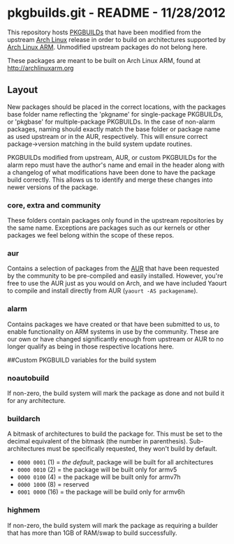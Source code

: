 # pkgbuilds.git - README - 11/28/2012
This repository hosts
[PKGBUILDs](https://wiki.archlinux.org/index.php/PKGBUILD) that have been
modified from the upstream [Arch Linux](http://archlinux.org) release in order
to build on architectures supported by [Arch Linux
ARM](http://archlinuxarm.org).  Unmodified upstream packages do not belong
here.

These packages are meant to be built on Arch Linux ARM, found at
http://archlinuxarm.org


## Layout
New packages should be placed in the correct locations, with the packages base
folder name reflecting the 'pkgname' for single-package PKGBUILDs, or 'pkgbase'
for multiple-package PKGBUILDs.  In the case of non-alarm packages, naming
should exactly match the base folder or package name as used upstream or in the
AUR, respectively.  This will ensure correct package->version matching in the
build system update routines.

PKGBUILDs modified from upstream, AUR, or custom PKGBUILDs for the alarm repo
must have the author's name and email in the header along with a changelog of
what modifications have been done to have the package build correctly.  This
allows us to identify and merge these changes into newer versions of the
package.

### core, extra and community
These folders contain packages only found in the upstream repositories by the
same name.  Exceptions are packages such as our kernels or other packages we
feel belong within the scope of these repos.

### aur
Contains a selection of packages from the [AUR](https://aur.archlinux.org/
"Arch User Repository") that have been requested by the community to be
pre-compiled and easily installed.  However, you're free to use the AUR just as
you would on Arch, and we have included Yaourt to compile and install directly
from AUR (`yaourt -AS packagename`).

### alarm
Contains packages we have created or that have been submitted to us, to enable
functionality on ARM systems in use by the community.  These are our own or
have changed significantly enough from upstream or AUR to no longer qualify as
being in those respective locations here.


##Custom PKGBUILD variables for the build system

### noautobuild
If non-zero, the build system will mark the package as done and not build it
for any architecture.

### buildarch
A bitmask of architectures to build the package for.  This must be set to the
decimal equivalent of the bitmask (the number in parenthesis).
Sub-architectures must be specifically requested, they won't build by default.

* `0000 0001` (1) = *the default*, package will be built for all architectures
* `0000 0010` (2) = the package will be built only for armv5
* `0000 0100` (4) = the package will be built only for armv7h
* `0000 1000` (8) = reserved
* `0001 0000` (16) = the package will be build only for armv6h

### highmem
If non-zero, the build system will mark the package as requiring a builder that
has more than 1GB of RAM/swap to build successfully.
